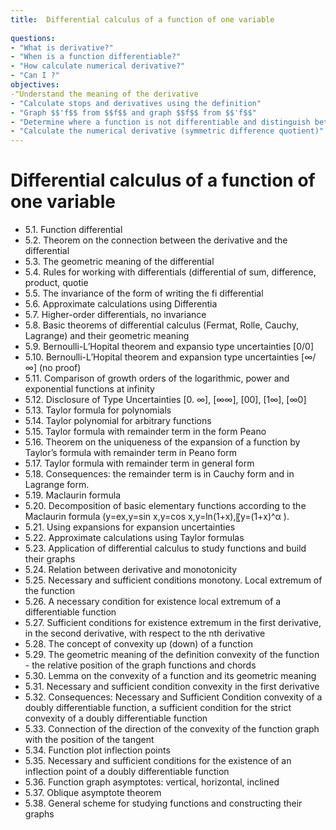 ```yaml
---
title:  Differential calculus of a function of one variable
 
questions:
- "What is derivative?"
- "When is a function differentiable?"
- "How calculate numerical derivative?"
- "Can I ?"
objectives:
-"Understand the meaning of the derivative
- "Calculate stops and derivatives using the definition"
- "Graph $$'f$$ from $$f$$ and graph $$f$$ from $$'f$$"
- "Determine where a function is not differentiable and distinguish between the different types (corners, discontinuities, and vertical tangents)"
- "Calculate the numerical derivative (symmetric difference quotient)"
---
```


# Differential calculus of a function of one variable
- 5.1. Function differential
- 5.2. Theorem on the connection between the derivative and the differential
- 5.3. The geometric meaning of the differential
- 5.4. Rules for working with differentials (differential of sum, difference, product, quotie
- 5.5. The invariance of the form of writing the fi differential
- 5.6. Approximate calculations using Differentia
- 5.7. Higher-order differentials, no invariance
- 5.8. Basic theorems of differential calculus (Fermat, Rolle, Cauchy, Lagrange) and their geometric meaning
- 5.9. Bernoulli-L’Hopital theorem and expansio type uncertainties [0/0]
- 5.10. Bernoulli-L’Hopital theorem and expansion type uncertainties [∞/∞] (no proof)
- 5.11. Comparison of growth orders of the logarithmic, power and exponential functions at infinity
- 5.12. Disclosure of Type Uncertainties [0. ∞], [∞∞], [00], [1∞], [∞0]
- 5.13. Taylor formula for polynomials
- 5.14. Taylor polynomial for arbitrary functions
- 5.15. Taylor formula with remainder term in the form Peano
- 5.16. Theorem on the uniqueness of the expansion of a function by Taylor’s formula with remainder term in Peano form
- 5.17. Taylor formula with remainder term in general form
- 5.18. Consequences: the remainder term is in Cauchy form and in Lagrange form.
- 5.19. Maclaurin formula
- 5.20. Decomposition of basic elementary functions according to the Maclaurin formula (y=ex,y=sin x,y=cos x,y=ln(1+x),〖y=(1+x)^α ).
- 5.21. Using expansions for expansion uncertainties
- 5.22. Approximate calculations using Taylor formulas
- 5.23. Application of differential calculus to study functions and build their graphs
- 5.24. Relation between derivative and monotonicity
- 5.25. Necessary and sufficient conditions monotony. Local extremum of the function
- 5.26. A necessary condition for existence local extremum of a differentiable function
- 5.27. Sufficient conditions for existence extremum in the first derivative, in the second derivative, with respect to the nth derivative
- 5.28. The concept of convexity up (down) of a function
- 5.29. The geometric meaning of the definition convexity of the function - the relative position of the graph functions and chords
- 5.30. Lemma on the convexity of a function and its geometric meaning
- 5.31. Necessary and sufficient condition convexity in the first derivative
- 5.32. Consequences: Necessary and Sufficient Condition convexity of a doubly differentiable function, a sufficient condition for the strict convexity of a doubly differentiable function
- 5.33. Connection of the direction of the convexity of the function graph with the position of the tangent
- 5.34. Function plot inflection points
- 5.35. Necessary and sufficient conditions for the existence of an inflection point of a doubly differentiable function
- 5.36. Function graph asymptotes: vertical, horizontal, inclined
- 5.37. Oblique asymptote theorem
- 5.38. General scheme for studying functions and constructing their graphs